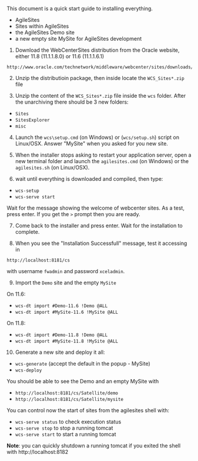 This document is a quick start guide to installing everything.

- AgileSites 
- Sites within AgileSites
- the AgileSites Demo site
- a new empty site MySite for AgileSites development

1. Download the WebCenterSites distribution from the Oracle website, either 11.8 (11.1.1.8.0) or 11.6 (11.1.1.6.1)

```
http://www.oracle.com/technetwork/middleware/webcenter/sites/downloads/index.html
```

2. Unzip the distributioin package, then inside locate the `WCS_Sites*.zip` file

3. Unzip the content of the `WCS_Sites*.zip` file inside the `wcs` folder. 
After the unarchiving there should be 3 new folders:

- `Sites`
- `SitesExplorer`
- `misc`

4. Launch the `wcs\setup.cmd` (on Windows) or (`wcs/setup.sh`) script on Linux/OSX. 
Answer "MySite" when you asked for you new site.

5. When the installer stops  asking to restart your application server, open a new terminal folder and launch the `agilesites.cmd` (on Windows) or the `agilesites.sh` (on Linux/OSX).

6. wait until everything is downloaded and compiled, then type:

- `wcs-setup`
- `wcs-serve start`

Wait for the message showing the welcome of webcenter sites. 
As a test, press enter. If you get the `>` prompt then you are ready.

7. Come back to the installer and press enter. Wait for the installation to complete.

8. When you see the "Installation Successfull" message, test it accessing in 

```
http://localhost:8181/cs
```

with username `fwadmin` and password `xceladmin`.

9. Import the `Demo` site and the empty `MySite`

On 11.6:
- `wcs-dt import #Demo-11.6 !Demo @ALL`
- `wcs-dt import #MySite-11.6 !MySite @ALL`

On 11.8:

- `wcs-dt import #Demo-11.8 !Demo @ALL`
- `wcs-dt import #MySite-11.8 !MySite @ALL`


10. Generate a new site and deploy it all:

- `wcs-generate` (accept the default in the popup - MySite)
- `wcs-deploy`


You should be able to see the Demo and an empty MySite with

- `http://localhost:8181/cs/Satellite/demo`
- `http://localhost:8181/cs/Satellite/mysite`


You can control now the start of sites from the agilesites shell with:

- `wcs-serve status` to check execution status
- `wcs-serve stop` to stop a running tomcat
- `wcs-serve start` to start a running tomcat

**Note**: you can quickly shutdown a running tomcat if you exited the shell with http://localhost:8182

